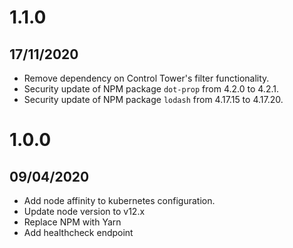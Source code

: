 # 1.1.0

## 17/11/2020

- Remove dependency on Control Tower's filter functionality.
- Security update of NPM package `dot-prop` from 4.2.0 to 4.2.1.
- Security update of NPM package `lodash` from 4.17.15 to 4.17.20.

# 1.0.0

## 09/04/2020

- Add node affinity to kubernetes configuration.
- Update node version to v12.x
- Replace NPM with Yarn
- Add healthcheck endpoint

